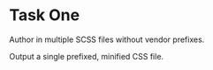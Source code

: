 # Task One

Author in multiple SCSS files without vendor prefixes.

Output a single prefixed, minified CSS file.
